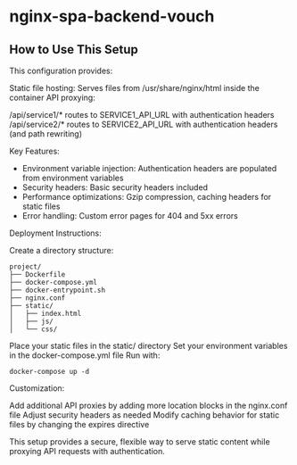 # nginx-spa-backend-vouch

## How to Use This Setup

This configuration provides:

Static file hosting: Serves files from /usr/share/nginx/html inside the container
API proxying:

/api/service1/* routes to SERVICE1_API_URL with authentication headers
/api/service2/* routes to SERVICE2_API_URL with authentication headers (and path rewriting)

Key Features:

- Environment variable injection: Authentication headers are populated from environment variables
- Security headers: Basic security headers included
- Performance optimizations: Gzip compression, caching headers for static files
- Error handling: Custom error pages for 404 and 5xx errors

Deployment Instructions:

Create a directory structure:

```
project/
├── Dockerfile
├── docker-compose.yml
├── docker-entrypoint.sh
├── nginx.conf
├── static/
│   ├── index.html
│   ├── js/
│   └── css/
```

Place your static files in the static/ directory
Set your environment variables in the docker-compose.yml file
Run with:

```
docker-compose up -d
```

Customization:

Add additional API proxies by adding more location blocks in the nginx.conf file
Adjust security headers as needed
Modify caching behavior for static files by changing the expires directive

This setup provides a secure, flexible way to serve static content while proxying API requests with authentication.
